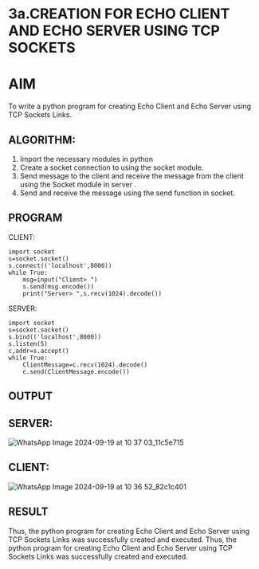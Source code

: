 # 3a.CREATION FOR ECHO CLIENT AND ECHO SERVER USING TCP SOCKETS
# AIM
To write a python program for creating Echo Client and Echo Server using TCP
Sockets Links.
## ALGORITHM:
1. Import the necessary modules in python
2. Create a socket connection to using the socket module.
3. Send message to the client and receive the message from the client using the Socket module in
 server .
4. Send and receive the message using the send function in socket.
## PROGRAM
CLIENT:
```
import socket
s=socket.socket()
s.connect(('localhost',8000))
while True:
    msg=input("Client> ")
    s.send(msg.encode())
    print("Server> ",s.recv(1024).decode())
```

SERVER:
```
import socket
s=socket.socket()
s.bind(('localhost',8000))
s.listen(5)
c,addr=s.accept()
while True:
    ClientMessage=c.recv(1024).decode()
    c.send(ClientMessage.encode())
```
## OUTPUT
## SERVER:

![WhatsApp Image 2024-09-19 at 10 37 03_11c5e715](https://github.com/user-attachments/assets/2297f137-0e1e-4049-b1e5-728e3d3f9dd8)


## CLIENT:

![WhatsApp Image 2024-09-19 at 10 36 52_82c1c401](https://github.com/user-attachments/assets/690762bf-cecb-4006-9591-3b5561181aeb)
## RESULT
Thus, the python program for creating Echo Client and Echo Server using TCP Sockets Links 
was successfully created and executed.
Thus, the python program for creating Echo Client and Echo Server using TCP Sockets Links 
was successfully created and executed.
